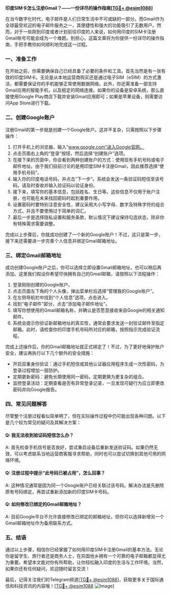 **印度SIM卡怎么注册Gmail？——一份详尽的操作指南[[TG💪+ @esim1088](https://t.me/s/esim1088)]**

在当今数字化时代，电子邮件是人们日常生活中不可或缺的一部分。而Gmail作为全球最受欢迎的电子邮件服务之一，其便捷性和强大的功能吸引了无数用户。然而，对于一些刚到印度或者计划前往印度的人来说，如何用印度的SIM卡注册Gmail账号可能会成为一个难题。别担心，这篇文章将为你提供一份详尽的操作指南，手把手教你如何顺利地完成这一过程。

### **一、准备工作**
在开始之前，你需要确保自己已经具备了必要的条件和工具。首先当然是有一张有效的印度SIM卡。无论是从本地运营商购买还是通过电子SIM（eSIM）的方式激活，都需要保证你的手机能够正常使用数据网络。此外，你还需准备一部支持Gmail应用的智能手机，以及稳定的网络连接。如果你的设备是安卓系统，那么直接使用Google Play商店下载并安装Gmail应用即可；如果是苹果设备，则需要访问App Store进行下载。

### **二、创建Google账户**
注册Gmail的第一步就是创建一个Google账户。这并不复杂，只需按照以下步骤操作：

1. 打开手机上的浏览器，输入“www.google.com”进入Google官网。
2. 点击页面右上角的“登录”按钮，然后选择“创建账户”选项。
3. 在接下来的页面中，你会看到两种创建账户的方式：使用现有手机号码或电子邮件地址。由于我们目前讨论的是用印度SIM卡注册Gmail，因此推荐选择“使用手机号码”。
4. 输入你的印度电话号码，并点击“下一步”。系统会发送一条验证码短信至该号码，请及时查收并输入验证码以验证身份。
5. 接下来，填写你的基本信息，包括姓名、生日等。这些信息不仅用于账户注册，也可能在未来找回密码时起到重要作用。
6. 设置密码时要特别注意安全性，建议采用大小写字母、数字及特殊字符的组合方式，并且不要使用过于简单的词汇。
7. 最后一步是选择隐私设置和服务条款，默认情况下建议保持勾选状态，除非你有特殊需求需要调整。

完成以上步骤后，你就成功创建了一个新的Google账户！不过，这只是第一步，接下来还需要进一步完善个人信息并绑定Gmail邮箱地址。

### **三、绑定Gmail邮箱地址**
成功创建Google账户之后，你可以选择立即设置Gmail邮箱地址，也可以稍后再添加。这里我们假设你希望尽快拥有自己的Gmail邮箱，请按照以下流程操作：

1. 登录刚刚创建的Google账户。
2. 点击页面左下角的个人头像，弹出菜单栏后选择“管理我的Google账户”。
3. 在左侧导航栏中找到“个人信息”选项，点击进入。
4. 找到“电子邮件”部分，点击“添加电子邮件地址”。
5. 填写你想使用的Gmail邮箱名称，并确认是否愿意接收来自Google的相关通知邮件。
6. 系统会提示你验证新邮箱地址的真实性，通常会要求发送一封验证邮件至指定邮箱。此时，请检查你的印度手机号码所对应的邮箱，按照指示完成验证流程。

完成上述操作后，你的Gmail邮箱地址就正式绑定了！不过，为了更好地保护账户安全，建议再执行以下几个额外的安全措施：

- 开启双重身份验证：通过手机短信或其他认证器应用程序生成一次性密码，为登录过程增加一层防护。
- 定期更新密码：避免长期使用同一密码，定期更换为更复杂的组合。
- 监控登录活动：定期查看是否有异常登录记录，一旦发现可疑行为应立即更改密码并向Google报告。

### **四、常见问题解答**
尽管整个注册过程看似简单明了，但在实际操作过程中仍可能出现各种问题。以下是几个较为常见的疑问及其解决方案：

#### Q: 我无法收到验证码短信怎么办？
A: 首先检查手机信号是否良好，尝试重启设备后重新发送验证码。如果仍然无效，可以考虑联系当地运营商客服寻求帮助，同时也可以尝试切换到其他可用的网络环境。

#### Q: 注册过程中提示“此号码已被占用”，怎么回事？
A: 这种情况通常是因为同一个Google账户已经关联过该号码。解决办法是先删除原有号码绑定，再尝试重新添加新的印度SIM卡号码。

#### Q: 如何修改已绑定的Gmail邮箱地址？
A: 目前Google平台不允许直接修改已绑定的邮箱地址，但你可以选择新增另一个Gmail邮箱地址作为备用联系方式。

### **五、结语**
通过以上步骤，相信你已经掌握了如何用印度SIM卡注册Gmail的基本方法。无论你是留学生、旅行者还是商务人士，在异国他乡拥有一个可靠的电子邮箱都显得尤为重要。希望本文能对你有所帮助，让你轻松融入印度的生活与工作环境。当然，如果你还有任何疑问，欢迎随时留言交流！

最后，记得关注我们的Telegram频道[[TG💪+ @esim1088](https://t.me/s/esim1088)]，获取更多关于国际通信和科技资讯的内容哦！[[TG💪+ @esim1088](https://t.me/s/esim1088) ![Image](https://i.postimg.cc/4NQfJmqS/Snipaste-2025-05-13-00-14-12.png)]
